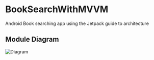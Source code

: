 # BookSearchWithMVVM
Android Book searching app using the Jetpack guide to architecture

Module Diagram
--------------
![Diagram](bookApp_architecture.png "module diagram")
